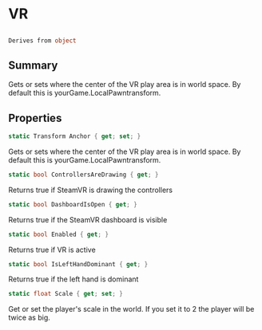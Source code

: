 # VR

## 
```c#
Derives from object
```

## Summary

Gets or sets where the center of the VR play area is in world space.
By default this is yourGame.LocalPawntransform.
## Properties

```c#
static Transform Anchor { get; set; } 
```
Gets or sets where the center of the VR play area is in world space.
By default this is yourGame.LocalPawntransform.
```c#
static bool ControllersAreDrawing { get; } 
```
Returns true if SteamVR is drawing the controllers
```c#
static bool DashboardIsOpen { get; } 
```
Returns true if the SteamVR dashboard is visible
```c#
static bool Enabled { get; } 
```
Returns true if VR is active
```c#
static bool IsLeftHandDominant { get; } 
```
Returns true if the left hand is dominant
```c#
static float Scale { get; set; } 
```
Get or set the player's scale in the world. If you set it to 2 the player will be twice as big.
